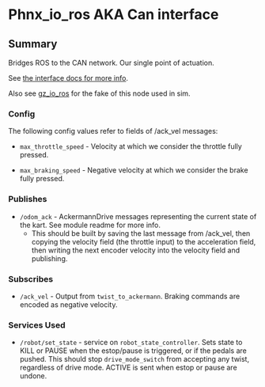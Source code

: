 # Phnx_io_ros AKA Can interface

## Summary

Bridges ROS to the CAN network. Our single point of actuation.

See [the interface docs for more info](../embed/Interface-ECU.md).

Also see [gz_io_ros](gz_io_ros.md) for the fake of this node used in sim.

### Config

The following config values refer to fields of /ack_vel messages:
- `max_throttle_speed` - Velocity at which we consider the throttle fully pressed.

- `max_braking_speed` - Negative velocity at which we consider the brake fully pressed.

### Publishes

- `/odom_ack` - AckermannDrive messages representing the current state of the kart. See module readme for more info.
    - This should be built by saving the last message from /ack_vel, then copying the velocity field (the throttle
      input) to the acceleration field, then writing the next encoder velocity into the velocity field and publishing.

### Subscribes

- `/ack_vel` - Output from `twist_to_ackermann`. Braking commands are encoded as negative velocity.

### Services Used

- `/robot/set_state` - service on `robot_state_controller`. Sets state to KILL or PAUSE when the estop/pause is
  triggered, or
  if the pedals are pushed. This should stop `drive_mode_switch` from accepting any twist, regardless of drive mode.
  ACTIVE is sent
  when estop or pause are undone.
